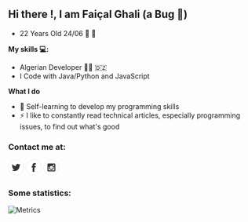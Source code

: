 ## Hi there !, I am Faiçal Ghali (a Bug 🐞)
- 22 Years Old 24/06 :birthday: :tada:

**My skills 💻:**
- Algerian Developer 🧑‍💻	:algeria: 
- I Code with Java/Python and JavaScript

**What I do**
- 📰  Self-learning to develop my programming skills
- ⚡ I like to constantly read technical articles, especially programming issues, to find out what's good


### Contact me at:

[![twitter](https://github.com/faycal-gh/faycal-gh/blob/main/icons/twitter.png)](https://twitter.com/FaicalGhali) 
[![facebook](https://github.com/faycal-gh/faycal-gh/blob/main/icons/facebook.png)](https://web.facebook.com/faycal.ghali.986/)
[![instagram](https://github.com/faycal-gh/faycal-gh/blob/main/icons/instagram.png)](https://www.instagram.com/faical_gh/)

### Some statistics:
![Metrics](https://metrics.lecoq.io/faycal-gh?template=classic&languages=1&repositories=1&repositories=100&repositories.batch=100&repositories.forks=false&repositories.affiliations=owner&languages.limit=8&languages.threshold=0%25&languages.colors=github&languages.sections=most-used&languages.indepth=false&languages.analysis.timeout=15&languages.categories=markup%2C%20programming&languages.recent.categories=markup%2C%20programming&languages.recent.load=300&languages.recent.days=14&config.timezone=Europe%2FParis)

